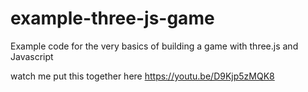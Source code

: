 # example-three-js-game
Example code for the very basics of building a game with three.js and Javascript

watch me put this together here https://youtu.be/D9Kjp5zMQK8
